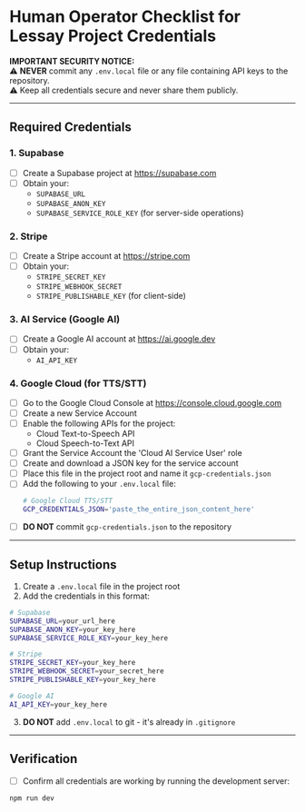 # Human Operator Checklist for Lessay Project Credentials

**IMPORTANT SECURITY NOTICE:**  
⚠️ **NEVER** commit any `.env.local` file or any file containing API keys to the repository.  
⚠️ Keep all credentials secure and never share them publicly.

---

## Required Credentials

### 1. Supabase
- [ ] Create a Supabase project at https://supabase.com
- [ ] Obtain your:
  - `SUPABASE_URL`
  - `SUPABASE_ANON_KEY`
  - `SUPABASE_SERVICE_ROLE_KEY` (for server-side operations)

### 2. Stripe
- [ ] Create a Stripe account at https://stripe.com
- [ ] Obtain your:
  - `STRIPE_SECRET_KEY`
  - `STRIPE_WEBHOOK_SECRET`
  - `STRIPE_PUBLISHABLE_KEY` (for client-side)

### 3. AI Service (Google AI)
- [ ] Create a Google AI account at https://ai.google.dev
- [ ] Obtain your:
  - `AI_API_KEY`

### 4. Google Cloud (for TTS/STT)
- [ ] Go to the Google Cloud Console at https://console.cloud.google.com
- [ ] Create a new Service Account
- [ ] Enable the following APIs for the project:
  - Cloud Text-to-Speech API
  - Cloud Speech-to-Text API
- [ ] Grant the Service Account the 'Cloud AI Service User' role
- [ ] Create and download a JSON key for the service account
- [ ] Place this file in the project root and name it `gcp-credentials.json`
- [ ] Add the following to your `.env.local` file:
  ```bash
  # Google Cloud TTS/STT
  GCP_CREDENTIALS_JSON='paste_the_entire_json_content_here'
  ```
- [ ] **DO NOT** commit `gcp-credentials.json` to the repository

---

## Setup Instructions

1. Create a `.env.local` file in the project root
2. Add the credentials in this format:
```bash
# Supabase
SUPABASE_URL=your_url_here
SUPABASE_ANON_KEY=your_key_here
SUPABASE_SERVICE_ROLE_KEY=your_key_here

# Stripe
STRIPE_SECRET_KEY=your_key_here
STRIPE_WEBHOOK_SECRET=your_secret_here
STRIPE_PUBLISHABLE_KEY=your_key_here

# Google AI
AI_API_KEY=your_key_here
```

3. **DO NOT** add `.env.local` to git - it's already in `.gitignore`

---

## Verification
- [ ] Confirm all credentials are working by running the development server:
```bash
npm run dev